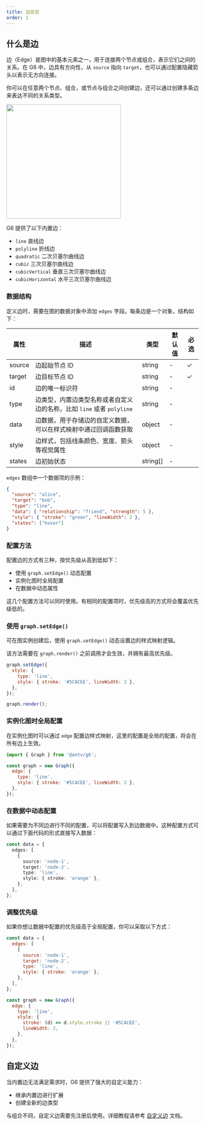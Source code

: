 ```yaml
---
title: 边总览
order: 1
---
```


## 什么是边

边（Edge）是图中的基本元素之一，用于连接两个节点或组合，表示它们之间的关系。在 G6 中，边具有方向性，从 `source` 指向 `target`，也可以通过配置隐藏箭头以表示无方向连接。

你可以在任意两个节点、组合，或节点与组合之间创建边，还可以通过创建多条边来表达不同的关系类型。

<image width="300" src="https://mdn.alipayobjects.com/huamei_qa8qxu/afts/img/A*YKN7TasqOh4AAAAAAAAAAAAADmJ7AQ/original" />

G6 提供了以下内置边：

- `line` 直线边
- `polyline` 折线边
- `quadratic` 二次贝塞尔曲线边
- `cubic` 三次贝塞尔曲线边
- `cubicVertical` 垂直三次贝塞尔曲线边
- `cubicHorizontal` 水平三次贝塞尔曲线边

### 数据结构

定义边时，需要在图的数据对象中添加 `edges` 字段。每条边是一个对象，结构如下：

| 属性   | 描述                                                                  | 类型     | 默认值 | 必选 |
| ------ | --------------------------------------------------------------------- | -------- | ------ | ---- |
| source | 边起始节点 ID                                                         | string   | -      | ✓    |
| target | 边目标节点 ID                                                         | string   | -      | ✓    |
| id     | 边的唯一标识符                                                        | string   | -      |      |
| type   | 边类型，内置边类型名称或者自定义边的名称，比如 `line` 或者 `polyline` | string   | -      |      |
| data   | 边数据，用于存储边的自定义数据，可以在样式映射中通过回调函数获取      | object   | -      |      |
| style  | 边样式，包括线条颜色、宽度、箭头等视觉属性                            | object   | -      |      |
| states | 边初始状态                                                            | string[] | -      |      |

`edges` 数组中一个数据项的示例：

```json
{
  "source": "alice",
  "target": "bob",
  "type": "line",
  "data": { "relationship": "friend", "strength": 5 },
  "style": { "stroke": "green", "lineWidth": 2 },
  "states": ["hover"]
}
```

### 配置方法

配置边的方式有三种，按优先级从高到低如下：

- 使用 `graph.setEdge()` 动态配置
- 实例化图时全局配置
- 在数据中动态属性

这几个配置方法可以同时使用。有相同的配置项时，优先级高的方式将会覆盖优先级低的。

### 使用 `graph.setEdge()`

可在图实例创建后，使用 `graph.setEdge()` 动态设置边的样式映射逻辑。

该方法需要在 `graph.render()` 之前调用才会生效，并拥有最高优先级。

```js
graph.setEdge({
  style: {
    type: 'line',
    style: { stroke: '#5CACEE', lineWidth: 2 },
  },
});

graph.render();
```

### 实例化图时全局配置

在实例化图时可以通过 `edge` 配置边样式映射，这里的配置是全局的配置，将会在所有边上生效。

```js
import { Graph } from '@antv/g6';

const graph = new Graph({
  edge: {
    type: 'line',
    style: { stroke: '#5CACEE', lineWidth: 2 },
  },
});
```

### 在数据中动态配置

如果需要为不同边进行不同的配置，可以将配置写入到边数据中。这种配置方式可以通过下面代码的形式直接写入数据：

```typescript
const data = {
  edges: [
    {
      source: 'node-1',
      target: 'node-2',
      type: 'line',
      style: { stroke: 'orange' },
    },
  ],
};
```

### 调整优先级

如果你想让数据中配置的优先级高于全局配置，你可以采取以下方式：

```js
const data = {
  edges: [
    {
      source: 'node-1',
      target: 'node-2',
      type: 'line',
      style: { stroke: 'orange' },
    },
  ],
};

const graph = new Graph({
  edge: {
    type: 'line',
    style: {
      stroke: (d) => d.style.stroke || '#5CACEE',
      lineWidth: 2,
    },
  },
});
```

## 自定义边

当内置边无法满足需求时，G6 提供了强大的自定义能力：

- 继承内置边进行扩展
- 创建全新的边类型

与组合不同，自定义边需要先注册后使用。详细教程请参考 [自定义边](/manual/element/edge/custom-edge) 文档。
